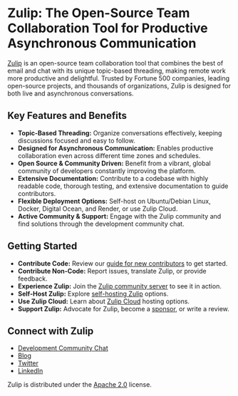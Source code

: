 # Zulip: The Open-Source Team Collaboration Tool for Productive Asynchronous Communication

[Zulip](https://github.com/zulip/zulip) is an open-source team collaboration tool that combines the best of email and chat with its unique topic-based threading, making remote work more productive and delightful. Trusted by Fortune 500 companies, leading open-source projects, and thousands of organizations, Zulip is designed for both live and asynchronous conversations.

## Key Features and Benefits

*   **Topic-Based Threading:** Organize conversations effectively, keeping discussions focused and easy to follow.
*   **Designed for Asynchronous Communication:** Enables productive collaboration even across different time zones and schedules.
*   **Open Source & Community Driven:** Benefit from a vibrant, global community of developers constantly improving the platform.
*   **Extensive Documentation:** Contribute to a codebase with highly readable code, thorough testing, and extensive documentation to guide contributors.
*   **Flexible Deployment Options:** Self-host on Ubuntu/Debian Linux, Docker, Digital Ocean, and Render, or use Zulip Cloud.
*   **Active Community & Support:** Engage with the Zulip community and find solutions through the development community chat.

## Getting Started

*   **Contribute Code:** Review our [guide for new contributors](https://zulip.readthedocs.io/en/latest/contributing/contributing.html) to get started.
*   **Contribute Non-Code:**  Report issues, translate Zulip, or provide feedback.
*   **Experience Zulip:** Join the [Zulip community server](https://zulip.com/development-community/) to see it in action.
*   **Self-Host Zulip:** Explore [self-hosting Zulip](https://zulip.com/self-hosting/) options.
*   **Use Zulip Cloud:** Learn about [Zulip Cloud](https://zulip.com/plans/) hosting options.
*   **Support Zulip:** Advocate for Zulip, become a [sponsor](https://github.com/sponsors/zulip), or write a review.

## Connect with Zulip

*   [Development Community Chat](https://zulip.com/development-community/)
*   [Blog](https://blog.zulip.org/)
*   [Twitter](https://twitter.com/zulip)
*   [LinkedIn](https://www.linkedin.com/company/zulip-project/)

Zulip is distributed under the [Apache 2.0](https://github.com/zulip/zulip/blob/main/LICENSE) license.